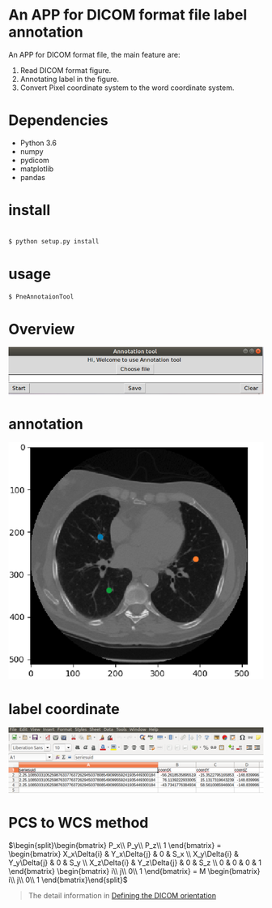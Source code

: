 # An APP for DICOM format file label annotation

An APP for DICOM format file, the main feature are:

1. Read DICOM format figure.
2. Annotating label in the figure.
3. Convert Pixel coordinate system to the word coordinate system.

# Dependencies

* Python 3.6
* numpy
* pydicom
* matplotlib
* pandas

# install

```python

$ python setup.py install

```

# usage

```python
$ PneAnnotaionTool

```

# Overview

![main app](https://github.com/yangfangs/PneAnnotaionTool/blob/master/example_figure/main.png)

# annotation

![annotation example](https://github.com/yangfangs/PneAnnotaionTool/blob/master/example_figure/anno_pig.png)

# label coordinate

![label result](https://github.com/yangfangs/PneAnnotaionTool/blob/master/example_figure/label_csv.png)


# PCS to WCS method

$\begin{split}\begin{bmatrix} P_x\\
                P_y\\
                P_z\\
                1 \end{bmatrix} =
\begin{bmatrix} X_x\Delta{i} & Y_x\Delta{j} & 0 & S_x \\
                X_y\Delta{i} & Y_y\Delta{j} & 0 & S_y \\
                X_z\Delta{i} & Y_z\Delta{j} & 0 & S_z \\
                0   & 0   & 0 & 1 \end{bmatrix}
\begin{bmatrix} i\\
                j\\
                0\\
                1 \end{bmatrix}
= M
\begin{bmatrix} i\\
                j\\
                0\\
                1 \end{bmatrix}\end{split}$

> The detail information in [Defining the DICOM orientation](http://nipy.org/nibabel/dicom/dicom_orientation.html)